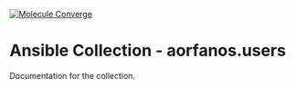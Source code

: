 [![Molecule Converge](https://github.com/aorfanos/ansible-users/actions/workflows/test.yml/badge.svg)](https://github.com/aorfanos/ansible-users/actions/workflows/test.yml)
# Ansible Collection - aorfanos.users

Documentation for the collection.
